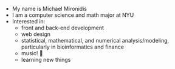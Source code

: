 - My name is Michael Mironidis
- I am a computer science and math major at NYU
- Interested in:
    * front and back-end development  
    * web design  
    * statistical, mathematical, and numerical analysis/modeling, particularly in bioinformatics and finance
    * music! 🎹
    * learning new things

<!---
mam1864/mam1864 is a ✨ special ✨ repository because its `README.md` (this file) appears on your GitHub profile.
You can click the Preview link to take a look at your changes.
--->

